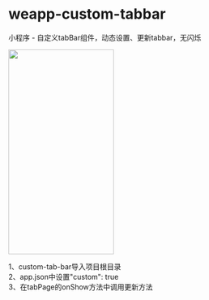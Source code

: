 # weapp-custom-tabbar
小程序 - 自定义tabBar组件，动态设置、更新tabbar，无闪烁

<img src="https://gitee.com/iotjh/Picture/raw/master/weapp/tabbar.gif" width="208" height="404">

<br>

1、custom-tab-bar导入项目根目录 <br>
2、app.json中设置"custom": true <br>
3、在tabPage的onShow方法中调用更新方法 <br>
